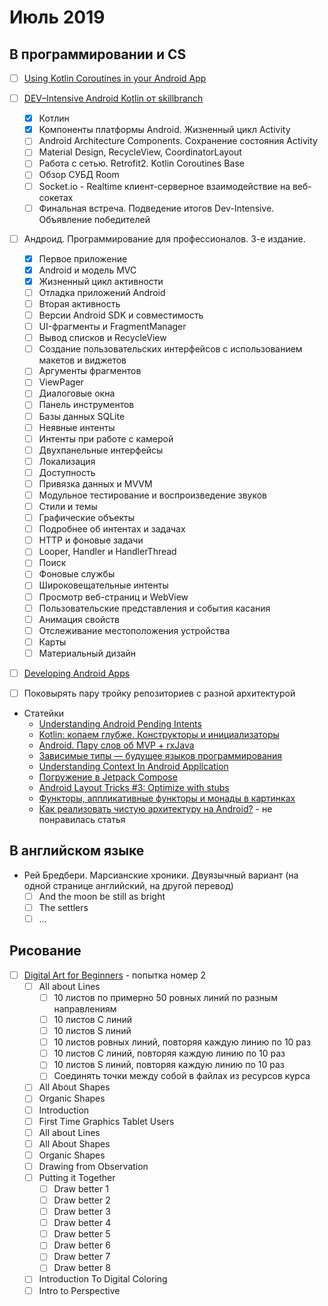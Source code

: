 # Июль 2019

## В программировании и CS

- [ ] [Using Kotlin Coroutines in your Android App](https://codelabs.developers.google.com/codelabs/kotlin-coroutines/index.html#0)

- [ ] [DEV–Intensive Android Kotlin от skillbranch](https://skill-branch.ru/dev-intensive-2019)
  - [x] Котлин
  - [x] Компоненты платформы Android. Жизненный цикл Activity
  - [ ] Android Architecture Components. Сохранение состояния Activity
  - [ ] Material Design, RecycleView, CoordinatorLayout 
  - [ ] Работа с сетью. Retrofit2. Kotlin Coroutines Base
  - [ ] Обзор СУБД Room 
  - [ ] Socket.io - Realtime клиент-серверное взаимодействие на веб-сокетах 
  - [ ] Финальная встреча. Подведение итогов Dev-Intensive. Объявление победителей 

- [ ] Андроид. Программирование для профессионалов. 3-е издание.
  - [x] Первое приложение
  - [x] Android и модель MVC
  - [x] Жизненный цикл активности
  - [ ] Отладка приложений Android
  - [ ] Вторая активность
  - [ ] Версии Android SDK и совместимость
  - [ ] UI-фрагменты и FragmentManager
  - [ ] Вывод списков и RecycleView
  - [ ] Создание пользовательских интерфейсов с использованием макетов и виджетов
  - [ ] Аргументы фрагментов
  - [ ] ViewPager
  - [ ] Диалоговые окна
  - [ ] Панель инструментов
  - [ ] Базы данных SQLite
  - [ ] Неявные интенты
  - [ ] Интенты при работе с камерой
  - [ ] Двухпанельные интерфейсы
  - [ ] Локализация
  - [ ] Доступность
  - [ ] Привязка данных и MVVM
  - [ ] Модульное тестирование и воспроизведение звуков
  - [ ] Стили и темы
  - [ ] Графические объекты
  - [ ] Подробнее об интентах и задачах
  - [ ] HTTP и фоновые задачи
  - [ ] Looper, Handler и HandlerThread
  - [ ] Поиск
  - [ ] Фоновые службы
  - [ ] Широковещательные интенты
  - [ ] Просмотр веб-страниц и WebView
  - [ ] Пользовательские представления и события касания
  - [ ] Анимация свойств
  - [ ] Отслеживание местоположения устройства
  - [ ] Карты
  - [ ] Материальный дизайн

- [ ] [Developing Android Apps](https://www.udacity.com/course/new-android-fundamentals--ud851)
- [ ] Поковырять пару тройку репозиториев с разной архитектурой

- Статейки
  - [Understanding Android Pending Intents](http://codetheory.in/android-pending-intents/)
  - [Kotlin: копаем глубже. Конструкторы и инициализаторы](https://habr.com/ru/company/funcorp/blog/425943/)
  - [Android. Пару слов об MVP + rxJava](https://habr.com/ru/post/252903/)
  - [Зависимые типы — будущее языков программирования](https://habr.com/ru/company/piter/blog/432416/)
  - [Understanding Context In Android Application](https://blog.mindorks.com/understanding-context-in-android-application-330913e32514)
  - [Погружение в Jetpack Compose](https://habr.com/ru/company/otus/blog/458106/)
  - [Android Layout Tricks #3: Optimize with stubs](https://android-developers.googleblog.com/2009/03/android-layout-tricks-3-optimize-with.html)
  - [Функторы, аппликативные функторы и монады в картинках](https://habr.com/ru/post/183150/)
  - [Как реализовать чистую архитектуру на Android?](https://habr.com/ru/post/459402/) - не понравилась статья

## В английском языке

- Рей Бредбери. Марсианские хроники. Двуязычный вариант (на одной странице английский, на другой перевод)
  - [ ] And the moon be still as bright
  - [ ] The settlers
  - [ ] ...

## Рисование

- [ ] [Digital Art for Beginners](https://www.udemy.com/digital-art-101-from-beginner-to-pro) - попытка номер 2
  - [ ] All about Lines
    - [ ] 10 листов по примерно 50 ровных линий по разным направлениям
    - [ ] 10 листов C линий
    - [ ] 10 листов S линий
    - [ ] 10 листов ровных линий, повторяя каждую линию по 10 раз
    - [ ] 10 листов C линий, повторяя каждую линию по 10 раз
    - [ ] 10 листов S линий, повторяя каждую линию по 10 раз
    - [ ] Соединять точки между собой в файлах из ресурсов курса
  - [ ] All About Shapes
  - [ ] Organic Shapes
  - [ ] Introduction
  - [ ] First Time Graphics Tablet Users
  - [ ] All about Lines
  - [ ] All About Shapes
  - [ ] Organic Shapes
  - [ ] Drawing from Observation
  - [ ] Putting it Together
    - [ ] Draw better 1
    - [ ] Draw better 2
    - [ ] Draw better 3
    - [ ] Draw better 4
    - [ ] Draw better 5
    - [ ] Draw better 6
    - [ ] Draw better 7
    - [ ] Draw better 8
  - [ ] Introduction To Digital Coloring
  - [ ] Intro to Perspective
